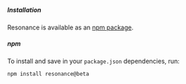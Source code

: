 ##### Installation

Resonance is available as an [npm package](https://www.npmjs.org/package/resonance).

##### npm

To install and save in your `package.json` dependencies, run:

```
npm install resonance@beta
```
